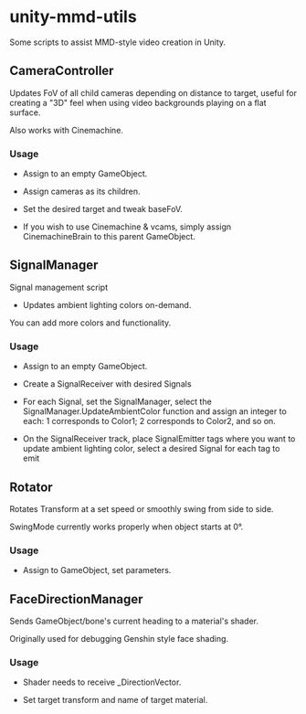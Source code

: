 # unity-mmd-utils

Some scripts to assist MMD-style video creation in Unity.

## CameraController
Updates FoV of all child cameras depending on distance to target, useful for creating a "3D" feel when using video backgrounds playing on a flat surface.

Also works with Cinemachine.
### Usage
- Assign to an empty GameObject.

- Assign cameras as its children.

- Set the desired target and tweak baseFoV.

- If you wish to use Cinemachine & vcams, simply assign CinemachineBrain to this parent GameObject.

## SignalManager

Signal management script

- Updates ambient lighting colors on-demand.

You can add more colors and functionality.
### Usage
- Assign to an empty GameObject.

- Create a SignalReceiver with desired Signals

- For each Signal, set the SignalManager, select the SignalManager.UpdateAmbientColor function and assign an integer to each: 1 corresponds to Color1; 2 corresponds to Color2, and so on.

- On the SignalReceiver track, place SignalEmitter tags where you want to update ambient lighting color, select a desired Signal for each tag to emit

## Rotator
Rotates Transform at a set speed or smoothly swing from side to side.

SwingMode currently works properly when object starts at 0°.
### Usage
- Assign to GameObject, set parameters.

## FaceDirectionManager

Sends GameObject/bone's current heading to a material's shader. 

Originally used for debugging Genshin style face shading.

### Usage
- Shader needs to receive _DirectionVector.

- Set target transform and name of target material.
